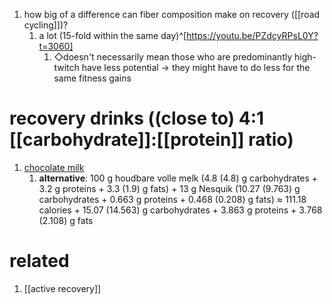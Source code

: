 1. how big of a difference can fiber composition make on recovery ([[road cycling]])?
	1. a lot (15-fold within the same day)^[https://youtu.be/PZdcyRPsL0Y?t=3060]
		1. ◇doesn't necessarily mean those who are predominantly high-twitch have less potential → they might have to do less for the same fitness gains

# recovery drinks ((close to) 4:1 [[carbohydrate]]:[[protein]] ratio)
1. [chocolate milk](https://www.trainerroad.com/forum/t/recovery-drinks-4-1-carb-protein-ratio/11233/4?u=lorenz_duremdes)
	1. **alternative**: 100 g houdbare volle melk (4.8 (4.8) g carbohydrates + 3.2 g proteins + 3.3 (1.9) g fats) + 13 g Nesquik (10.27 (9.763) g carbohydrates + 0.663 g proteins + 0.468 (0.208) g fats) ≈ 111.18 calories + 15.07 (14.563) g carbohydrates + 3.863 g proteins + 3.768 (2.108) g fats

# related
1. [[active recovery]]